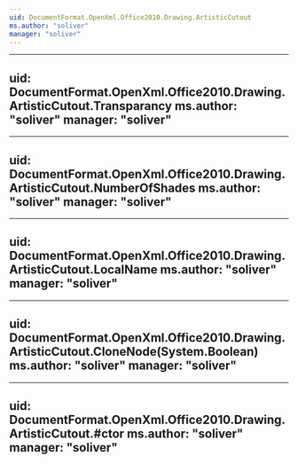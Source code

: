 ```yaml
---
uid: DocumentFormat.OpenXml.Office2010.Drawing.ArtisticCutout
ms.author: "soliver"
manager: "soliver"
---
```


---
uid: DocumentFormat.OpenXml.Office2010.Drawing.ArtisticCutout.Transparancy
ms.author: "soliver"
manager: "soliver"
---

---
uid: DocumentFormat.OpenXml.Office2010.Drawing.ArtisticCutout.NumberOfShades
ms.author: "soliver"
manager: "soliver"
---

---
uid: DocumentFormat.OpenXml.Office2010.Drawing.ArtisticCutout.LocalName
ms.author: "soliver"
manager: "soliver"
---

---
uid: DocumentFormat.OpenXml.Office2010.Drawing.ArtisticCutout.CloneNode(System.Boolean)
ms.author: "soliver"
manager: "soliver"
---

---
uid: DocumentFormat.OpenXml.Office2010.Drawing.ArtisticCutout.#ctor
ms.author: "soliver"
manager: "soliver"
---
